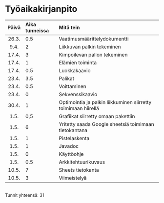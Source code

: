 # Työaikakirjanpito

| Päivä | Aika tunneissa | Mitä tein  |
| :----:|:-----| :-----|
| 26.3. | 0.5    | Vaatimusmäärittelydokumentti |
| 9.4. | 2    | Liikkuvan palkin tekeminen |
| 17.4. | 3    | Kimpoilevan pallon tekeminen|
| 17.4. | 1    | Elämien toiminta |
| 17.4. | 0.5    | Luokkakaavio|
| 23.4. | 3.5    | Palikat |
| 23.4. | 0.5    | Voittaminen |
| 23.4. | 0    | Sekvenssikaavio|
| 30.4. | 1    | Optimointia ja palkin liikkuminen siirretty toimimaan hiirellä|
| 1.5. | 0,5    | Grafiikat siirretty omaan pakettiin|
| 1.5. | 6    | Yritetty saada Google sheetsiä toimimaan tietokantana|
| 1.5. | 1    | Pistelaskenta|
| 1.5. | 1    | Javadoc|
| 1.5. | 0    | Käyttöohje|
| 1.5. | 0.5    | Arkkitehtuurikuvaus|
| 10.5. | 7    | Sheets tietokanta|
| 10.5. | 3    | Viimeistelyä|
<br>
Tunnit yhteensä: 31
